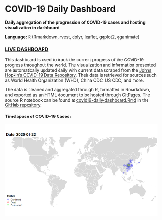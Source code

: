 # COVID-19 Daily Dashboard
**Daily aggregation of the progression of COVID-19 cases and hosting visualization in dashboard**

**Language:** R (Rmarkdown, rvest, dplyr, leaflet, ggplot2, gganimate)

### [LIVE DASHBOARD](https://albechen.github.io/covid19-daily-dashboard/covid19-daily-dashboard.nb.html)
 
This dashboard is used to track the current progress of the COVID-19 progress throughout the world. The visualization and information presented are automatically updated daily with current data scraped from the [Johns Hopkin’s COVID-19 Data Repository](https://github.com/CSSEGISandData/COVID-19). Their data is retrieved for sources such as World Health Organization (WHO), China CDC, US CDC, and more.

The data is cleaned and aggregated through R, formatted in Rmarkdown, and exported as an HTML document to be hosted through GitPages. The source R notebook can be found at [covid19-daily-dashboard.Rmd](https://github.com/albechen/covid19-daily-dashboard/blob/master/covid19-daily-dashboard.Rmd) in the [GitHub repository](https://github.com/albechen/covid19-daily-dashboard).

#### Timelapase of COVID-19 Cases:
![](covid19_timelapse.gif)
